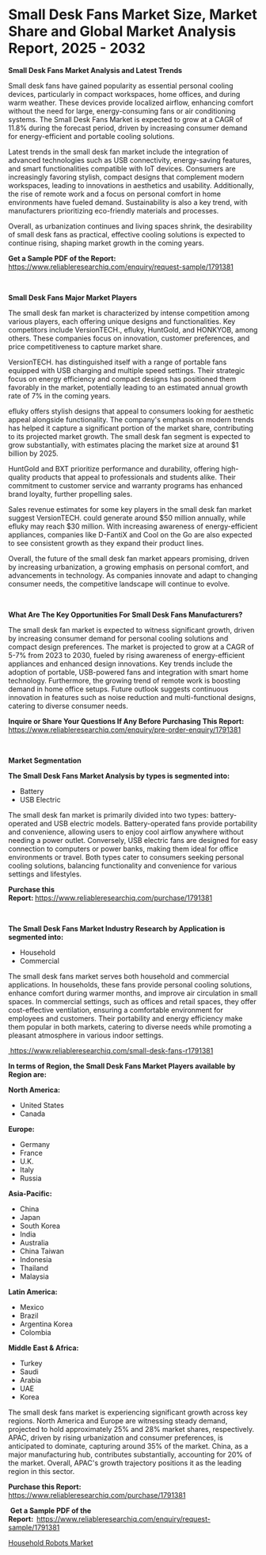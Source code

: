 <p><h1>Small Desk Fans Market Size, Market Share and Global Market Analysis Report, 2025 - 2032</h1></p><p><strong>Small Desk Fans Market Analysis and Latest Trends</strong></p>
<p><p>Small desk fans have gained popularity as essential personal cooling devices, particularly in compact workspaces, home offices, and during warm weather. These devices provide localized airflow, enhancing comfort without the need for large, energy-consuming fans or air conditioning systems. The Small Desk Fans Market is expected to grow at a CAGR of 11.8% during the forecast period, driven by increasing consumer demand for energy-efficient and portable cooling solutions.</p><p>Latest trends in the small desk fan market include the integration of advanced technologies such as USB connectivity, energy-saving features, and smart functionalities compatible with IoT devices. Consumers are increasingly favoring stylish, compact designs that complement modern workspaces, leading to innovations in aesthetics and usability. Additionally, the rise of remote work and a focus on personal comfort in home environments have fueled demand. Sustainability is also a key trend, with manufacturers prioritizing eco-friendly materials and processes.</p><p>Overall, as urbanization continues and living spaces shrink, the desirability of small desk fans as practical, effective cooling solutions is expected to continue rising, shaping market growth in the coming years.</p></p>
<p><strong>Get a Sample PDF of the Report:&nbsp;</strong> <a href="https://www.reliableresearchiq.com/enquiry/request-sample/1791381?utm_campaign=2249&utm_medium=2&utm_source=Github&utm_content=ia&utm_term=06022025&utm_id=small-desk-fans">https://www.reliableresearchiq.com/enquiry/request-sample/1791381</a></p>
<p>&nbsp;</p>
<p><strong>Small Desk Fans Major Market Players</strong></p>
<p><p>The small desk fan market is characterized by intense competition among various players, each offering unique designs and functionalities. Key competitors include VersionTECH., efluky, HuntGold, and HONKYOB, among others. These companies focus on innovation, customer preferences, and price competitiveness to capture market share.</p><p>VersionTECH. has distinguished itself with a range of portable fans equipped with USB charging and multiple speed settings. Their strategic focus on energy efficiency and compact designs has positioned them favorably in the market, potentially leading to an estimated annual growth rate of 7% in the coming years.</p><p>efluky offers stylish designs that appeal to consumers looking for aesthetic appeal alongside functionality. The company's emphasis on modern trends has helped it capture a significant portion of the market share, contributing to its projected market growth. The small desk fan segment is expected to grow substantially, with estimates placing the market size at around $1 billion by 2025.</p><p>HuntGold and BXT prioritize performance and durability, offering high-quality products that appeal to professionals and students alike. Their commitment to customer service and warranty programs has enhanced brand loyalty, further propelling sales.</p><p>Sales revenue estimates for some key players in the small desk fan market suggest VersionTECH. could generate around $50 million annually, while efluky may reach $30 million. With increasing awareness of energy-efficient appliances, companies like D-FantiX and Cool on the Go are also expected to see consistent growth as they expand their product lines.</p><p>Overall, the future of the small desk fan market appears promising, driven by increasing urbanization, a growing emphasis on personal comfort, and advancements in technology. As companies innovate and adapt to changing consumer needs, the competitive landscape will continue to evolve.</p></p>
<p>&nbsp;</p>
<p><strong>What Are The Key Opportunities For Small Desk Fans Manufacturers?</strong></p>
<p><p>The small desk fan market is expected to witness significant growth, driven by increasing consumer demand for personal cooling solutions and compact design preferences. The market is projected to grow at a CAGR of 5-7% from 2023 to 2030, fueled by rising awareness of energy-efficient appliances and enhanced design innovations. Key trends include the adoption of portable, USB-powered fans and integration with smart home technology. Furthermore, the growing trend of remote work is boosting demand in home office setups. Future outlook suggests continuous innovation in features such as noise reduction and multi-functional designs, catering to diverse consumer needs.</p></p>
<p><strong>Inquire or Share Your Questions If Any Before Purchasing This Report:</strong> <a href="https://www.reliableresearchiq.com/enquiry/pre-order-enquiry/1791381?utm_campaign=2249&utm_medium=2&utm_source=Github&utm_content=ia&utm_term=06022025&utm_id=small-desk-fans">https://www.reliableresearchiq.com/enquiry/pre-order-enquiry/1791381</a></p>
<p>&nbsp;</p>
<p><strong>Market Segmentation</strong></p>
<p><strong>The Small Desk Fans Market Analysis by types is segmented into:</strong></p>
<p><ul><li>Battery</li><li>USB Electric</li></ul></p>
<p><p>The small desk fan market is primarily divided into two types: battery-operated and USB electric models. Battery-operated fans provide portability and convenience, allowing users to enjoy cool airflow anywhere without needing a power outlet. Conversely, USB electric fans are designed for easy connection to computers or power banks, making them ideal for office environments or travel. Both types cater to consumers seeking personal cooling solutions, balancing functionality and convenience for various settings and lifestyles.</p></p>
<p><strong>Purchase this Report:&nbsp;</strong><a href="https://www.reliableresearchiq.com/purchase/1791381?utm_campaign=2249&utm_medium=2&utm_source=Github&utm_content=ia&utm_term=06022025&utm_id=small-desk-fans">https://www.reliableresearchiq.com/purchase/1791381</a></p>
<p>&nbsp;</p>
<p><strong>The Small Desk Fans Market Industry Research by Application is segmented into:</strong></p>
<p><ul><li>Household</li><li>Commercial</li></ul></p>
<p><p>The small desk fans market serves both household and commercial applications. In households, these fans provide personal cooling solutions, enhance comfort during warmer months, and improve air circulation in small spaces. In commercial settings, such as offices and retail spaces, they offer cost-effective ventilation, ensuring a comfortable environment for employees and customers. Their portability and energy efficiency make them popular in both markets, catering to diverse needs while promoting a pleasant atmosphere in various indoor settings.</p></p>
<p><a href="https://www.reliableresearchiq.com/small-desk-fans-r1791381?utm_campaign=2249&utm_medium=2&utm_source=Github&utm_content=ia&utm_term=06022025&utm_id=small-desk-fans">&nbsp;https://www.reliableresearchiq.com/small-desk-fans-r1791381</a></p>
<p><strong>In terms of Region, the Small Desk Fans Market Players available by Region are:</strong></p>
<p>
    <p> <strong> North America: </strong>
        <ul>
            <li>United States</li>
            <li>Canada</li>
        </ul>
        </p> 
    <p> <strong> Europe: </strong>
        <ul>
            <li>Germany</li>
            <li>France</li>
            <li>U.K.</li>
            <li>Italy</li>
            <li>Russia</li>
        </ul>
        </p> 
    <p> <strong> Asia-Pacific: </strong>
        <ul>
            <li>China</li>
            <li>Japan</li>
            <li>South Korea</li>
            <li>India</li>
            <li>Australia</li>
            <li>China Taiwan</li>
            <li>Indonesia</li>
            <li>Thailand</li>
            <li>Malaysia</li>
        </ul>
        </p> 
    <p> <strong> Latin America: </strong>
        <ul>
            <li>Mexico</li>
            <li>Brazil</li>
            <li>Argentina Korea</li>
            <li>Colombia</li>
        </ul>
        </p> 
    <p> <strong> Middle East & Africa: </strong>
        <ul>
            <li>Turkey</li>
            <li>Saudi</li>
            <li>Arabia</li>
            <li>UAE</li>
            <li>Korea</li>
        </ul>
    </p>
    </p>
<p><p>The small desk fans market is experiencing significant growth across key regions. North America and Europe are witnessing steady demand, projected to hold approximately 25% and 28% market shares, respectively. APAC, driven by rising urbanization and consumer preferences, is anticipated to dominate, capturing around 35% of the market. China, as a major manufacturing hub, contributes substantially, accounting for 20% of the market. Overall, APAC's growth trajectory positions it as the leading region in this sector.</p></p>
<p><strong>Purchase this Report: </strong><a href="https://www.reliableresearchiq.com/purchase/1791381?utm_campaign=2249&utm_medium=2&utm_source=Github&utm_content=ia&utm_term=06022025&utm_id=small-desk-fans">https://www.reliableresearchiq.com/purchase/1791381</a></p>
<p>&nbsp;<strong>Get a Sample PDF of the Report:&nbsp;&nbsp;</strong><a href="https://www.reliableresearchiq.com/enquiry/request-sample/1791381?utm_campaign=2249&utm_medium=2&utm_source=Github&utm_content=ia&utm_term=06022025&utm_id=small-desk-fans">https://www.reliableresearchiq.com/enquiry/request-sample/1791381</a></p>
<p><strong></strong></p>
<p><p><a href="https://github.com/AlisaRowe24/Market-Research-Report-List-1/blob/main/household-robots-market.md?utm_campaign=2249&utm_medium=2&utm_source=Github&utm_content=ia&utm_term=06022025&utm_id=small-desk-fans">Household Robots Market</a></p></p>